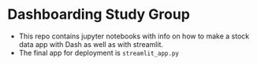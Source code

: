 # Dashboarding Study Group
- This repo contains jupyter notebooks with info on how to make a stock data app with Dash as well as with streamlit. 
- The final app for deployment is `streamlit_app.py`
